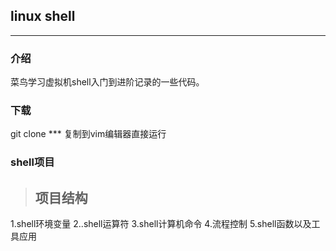 
## linux shell 
***
### 介绍

菜鸟学习虚拟机shell入门到进阶记录的一些代码。

### 下载
git clone ***
复制到vim编辑器直接运行


### shell项目
>
>## 项目结构
1.shell环境变量
2..shell运算符
3.shell计算机命令
4.流程控制
5.shell函数以及工具应用
